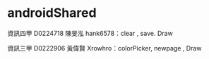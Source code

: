 # androidShared
資訊四甲 D0224718 陳旻泓 hank6578：clear , save. Draw

資訊三甲 D0222906 黃偉賢 Xrowhro：colorPicker, newpage , Draw
